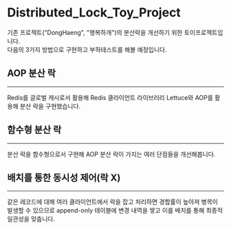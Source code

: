 # Distributed_Lock_Toy_Project
기존 프로젝트("DongHaeng", "행복하개")의 분산락을 개선하기 위한 토이프로젝트입니다.<br>
다음의 3가지 방법으로 구현하고 부하테스트를 해볼 예정입니다.

## AOP 분산 락
***
Redis를 글로벌 캐시로서 활용해 Redis 클라이언트 라이브러리 Lettuce와 AOP를 활용해 분산 락을 구현했습니다.

## 함수형 분산 락
***
분산 락을 함수형으로서 구현해 AOP 분산 락이 가지는 여러 단점들을 개선해봅니다.

## 배치를 통한 동시성 제어(락 X)
***
같은 레코드에 대해 여러 클라이언트에서 락을 잡고 처리하면 경합률이 높아져 병목이 발생할 수 있으므로 append-only 테이블에 변경 내역을 쌓고 이를 배치를 통해 최종적 일관성을 맞춥니다.
